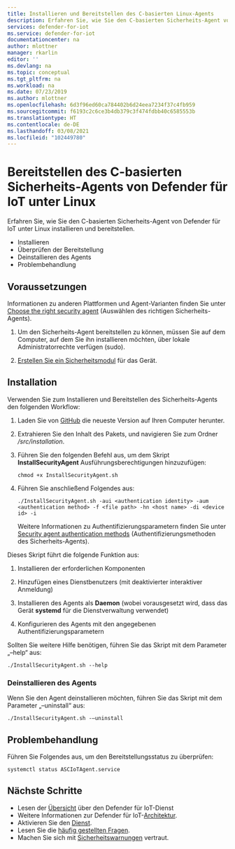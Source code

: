 ```yaml
---
title: Installieren und Bereitstellen des C-basierten Linux-Agents
description: Erfahren Sie, wie Sie den C-basierten Sicherheits-Agent von Defender für IoT unter Linux installieren und bereitstellen.
services: defender-for-iot
ms.service: defender-for-iot
documentationcenter: na
author: mlottner
manager: rkarlin
editor: ''
ms.devlang: na
ms.topic: conceptual
ms.tgt_pltfrm: na
ms.workload: na
ms.date: 07/23/2019
ms.author: mlottner
ms.openlocfilehash: 6d3f96ed60ca784402b6d24eea7234f37c4fb959
ms.sourcegitcommit: f6193c2c6ce3b4db379c3f474fdbb40c6585553b
ms.translationtype: HT
ms.contentlocale: de-DE
ms.lasthandoff: 03/08/2021
ms.locfileid: "102449780"
---
```

# <a name="deploy-defender-for-iot-c-based-security-agent-for-linux"></a>Bereitstellen des C-basierten Sicherheits-Agents von Defender für IoT unter Linux

Erfahren Sie, wie Sie den C-basierten Sicherheits-Agent von Defender für IoT unter Linux installieren und bereitstellen.

- Installieren
- Überprüfen der Bereitstellung
- Deinstallieren des Agents
- Problembehandlung

## <a name="prerequisites"></a>Voraussetzungen

Informationen zu anderen Plattformen und Agent-Varianten finden Sie unter [Choose the right security agent](how-to-deploy-agent.md) (Auswählen des richtigen Sicherheits-Agents).

1. Um den Sicherheits-Agent bereitstellen zu können, müssen Sie auf dem Computer, auf dem Sie ihn installieren möchten, über lokale Administratorrechte verfügen (sudo).

1. [Erstellen Sie ein Sicherheitsmodul](quickstart-create-security-twin.md) für das Gerät.

## <a name="installation"></a>Installation

Verwenden Sie zum Installieren und Bereitstellen des Sicherheits-Agents den folgenden Workflow:

1. Laden Sie von [GitHub](https://aka.ms/iot-security-github-c) die neueste Version auf Ihren Computer herunter.

1. Extrahieren Sie den Inhalt des Pakets, und navigieren Sie zum Ordner _/src/installation_.

1. Führen Sie den folgenden Befehl aus, um dem Skript **InstallSecurityAgent** Ausführungsberechtigungen hinzuzufügen:

   ```
   chmod +x InstallSecurityAgent.sh
   ```

1. Führen Sie anschließend Folgendes aus:

   ```
   ./InstallSecurityAgent.sh -aui <authentication identity> -aum <authentication method> -f <file path> -hn <host name> -di <device id> -i
   ```

   Weitere Informationen zu Authentifizierungsparametern finden Sie unter [Security agent authentication methods](concept-security-agent-authentication-methods.md) (Authentifizierungsmethoden des Sicherheits-Agents).

Dieses Skript führt die folgende Funktion aus:

1. Installieren der erforderlichen Komponenten

1. Hinzufügen eines Dienstbenutzers (mit deaktivierter interaktiver Anmeldung)

1. Installieren des Agents als **Daemon** (wobei vorausgesetzt wird, dass das Gerät **systemd** für die Dienstverwaltung verwendet)

1. Konfigurieren des Agents mit den angegebenen Authentifizierungsparametern

Sollten Sie weitere Hilfe benötigen, führen Sie das Skript mit dem Parameter „–help“ aus:

```./InstallSecurityAgent.sh --help```

### <a name="uninstall-the-agent"></a>Deinstallieren des Agents

Wenn Sie den Agent deinstallieren möchten, führen Sie das Skript mit dem Parameter „–uninstall“ aus:

```./InstallSecurityAgent.sh -–uninstall```

## <a name="troubleshooting"></a>Problembehandlung

Führen Sie Folgendes aus, um den Bereitstellungsstatus zu überprüfen:

```systemctl status ASCIoTAgent.service```

## <a name="next-steps"></a>Nächste Schritte

- Lesen der [Übersicht](overview.md) über den Defender für IoT-Dienst
- Weitere Informationen zur Defender für IoT-[Architektur](architecture.md).
- Aktivieren Sie den [Dienst](quickstart-onboard-iot-hub.md).
- Lesen Sie die [häufig gestellten Fragen](resources-frequently-asked-questions.md).
- Machen Sie sich mit [Sicherheitswarnungen](concept-security-alerts.md) vertraut.

